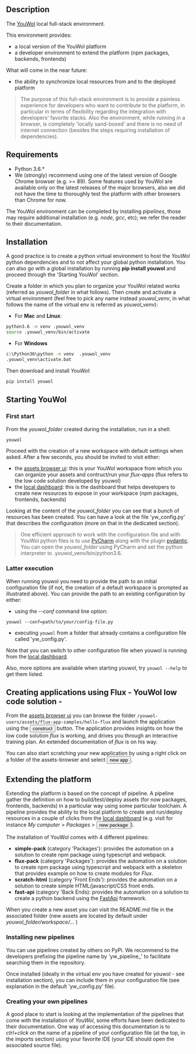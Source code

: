 

## Description

The <a href="https://www.youwol.com/">YouWol</a> local full-stack environment.

This environment provides:
- a local version of the YouWol platform
- a developer environment to extend the platform (npm packages, backends, frontends)

What will come in the near future:
- the ability to synchronize local resources from and to the deployed platform

>The purpose of this full-stack environment is to provide a painless experience for developers who want to contribute to the 
>platform, in particular in terms of flexibility regarding the integration with developers' favorite stacks.
>Also the environment, while running in a browser, is completely 'locally sand-boxed' and there is no need
>of internet connection (besides the steps requiring installation of dependencies).

## Requirements

*   Python 3.6.*
*   We (strongly) recommend using one of the latest version of Google Chrome browser (e.g. >= 89). 
    Some features used by YouWol are available only on the latest releases of the major browsers, 
    also we did not have the time to thoroughly test the platform with other browsers than Chrome for now.

The YouWol environment can be completed by installing *pipelines*, 
those may require additional installation (e.g. *node*, *gcc*, etc); we refer the reader to their documentation.

## Installation

A good practice is to create a python virtual environment to host the *YouWol* python dependencies and to not 
affect your global python installation. 
You can also go with a global installation by running **pip install youwol** and proceed through the 
'Starting YouWol' section.

Create a folder in which you plan to organize your YouWol related works (referred as *youwol_folder* in what follows). 
Then create and activate a virtual environment (feel free to pick any name instead *youwol_venv*, in what follows
the name of the virtual env is referred as *youwol_venv*): 
-   For **Mac** and **Linux**:
```bash
python3.6 -m venv .youwol_venv
source .youwol_venv/bin/activate
```
-   For **Windows**
```bash
c:\Python36\python -m venv  .youwol_venv
.youwol_venv\activate.bat
```

Then download and install *YouWol*:
```bash
pip install youwol
```

## Starting YouWol

### First start

From the *youwol_folder* created during the installation, run in a shell:
```bash
youwol
```
Proceed with the creation of a new workspace with default settings when asked.
After a few seconds, you should be invited to visit either:
-   the <a href="http://localhost:2000/ui/assets-browser-ui/">assets browser ui</a>: this is your YouWol workspace from
    which you can organize your assets and contruct/run your *flux-apps* (flux refers to the low code solution developed 
    by youwol)
-   the <a href="http://localhost:2000/ui/local-dashboard/">local dashboard</a>: this is the dashboard that helps
    developers to create new resources to expose in your workspace (npm packages, frontends, backends)

Looking at the content of the *youwol_folder* you can see that a bunch of resources has been created.
You can have a look at the file 'yw_config.py' that describes the configuration (more on that in the dedicated section). 

> One efficient approach to work with the configuration file and with YouWol python files is to use 
> <a href='https://www.jetbrains.com/fr-fr/pycharm/'>PyCharm</a> along with the plugin 
> <a href='https://pydantic-docs.helpmanual.io/pycharm_plugin/'>pydantic</a>. 
> You can open the *youwol_folder* using PyCharm and set the python interpreter to .youwol_venv/bin/python3.6.

### Latter execution

When running youwol you need to provide the path to an initial configuration file 
(if not, the creation of a default workspace is prompted as illustrated above). 
You can provide the path to an existing configuration by either:
-  using the *--conf* command line option: 
   
```youwol --conf=path/to/your/config-file.py```
-  executing ```youwol``` from a folder that already contains a configuration file called 'yw_config.py'.

Note that you can switch to other configuration file when youwol is running 
from the <a href="http://localhost:2000/ui/local-dashboard/">local dashboard</a>.

Also, more options are available when starting youwol, try ```youwol --help``` to get them listed.

## Creating applications using Flux - YouWol low code solution -

From the <a href="http://localhost:2000/ui/assets-browser-ui/">assets browser ui</a> you can browse the folder
```/youwol-users/assets/flux-app-samples/hello-flux``` and launch the application 
using the <button>construct</button> button. 
The application provides insights on how the low code solution *flux* is working, and drives you through an
interactive training plan. 
An extended documentation of *flux* is on his way.

You can also start scratching your new application by using a right click on a folder of the assets-browser and
select <button>new app</button>.


## Extending the platform

Extending the platform is based on the concept of pipeline. 
A pipeline gather the definition on how to build/test/deploy assets (for now packages, frontends, backends) in 
a particular way using some particular toolchain. 
A pipeline provides the ability to the local platform to create and run/deploy resources in a couple of clicks
from the <a href="http://localhost:2000/ui/local-dashboard/">local dashboard</a> (e.g. visit for
instance *My computer > Packages > <button>new package</button>*).

The installation of YouWol comes with 4 different pipelines:
- **simple-pack** (category 'Packages'): 
  provides the automation on a solution to create npm package using typescript and webpack.
- **flux-pack** (category 'Packages'):
  provides the automation on a solution to create npm package using typescript and webpack
  with a skeleton that provides example on how to create modules for *Flux*.
- **scratch-html** (category 'Front Ends'):
  provides the automation on a solution to create simple HTML/javascript/CSS front ends.
- **fast-api** (category 'Back Ends):
  provides the automation on a solution to create a python backend 
  using the <a href="https://fastapi.tiangolo.com/">FastApi</a> framework.
  
When you create a new asset you can visit the README.md file in the associated folder 
(new assets are located by default under *youwol_folder/workspace/...* )

### Installing new pipelines

You can use pipelines created by others on <a herf="https://pypi.org/">PyPi</a>.
We recommend to the developers prefixing the pipeline name by 'yw_pipeline_' to facilitate searching them in the repository.

Once installed (ideally in the virtual env you have created for youwol - see installation section),
you can include them in your configuration file (see explanation in the default 'yw_config.py' file).

### Creating your own pipelines

A good place to start is looking at the implementation of the pipelines that come with the installation of *YouWol*, 
some efforts have been dedicated to their documentation.
One way of accessing this documentation is to *ctrl+click* on the name of a pipeline of your configuration
file (at the top, in the imports section) using your favorite IDE (your IDE should open the associated 
source file). 


